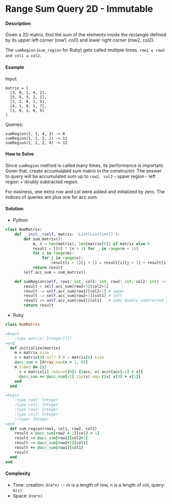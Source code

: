 # Range Sum Query 2D - Immutable

#### Description

Given a 2D matrix, find the sum of the elements inside the rectangle defined by its upper left corner (row1, col1) and lower right corner (row2, col2).

The `sumRegion` (`sum_region` for Ruby) gets called multiple times. `row1 ≤ row2 and col1 ≤ col2`.

#### Example
Input:

```
matrix = [
  [3, 0, 1, 4, 2],
  [5, 6, 3, 2, 1],
  [1, 2, 0, 1, 5],
  [4, 1, 0, 1, 7],
  [1, 0, 3, 0, 5]
]
```

Queries:

```
sumRegion(2, 1, 4, 3) -> 8
sumRegion(1, 1, 2, 2) -> 11
sumRegion(1, 2, 2, 4) -> 12
```

#### How to Solve

Since `sumRegion` method is called many times, its performance is important. Given that, create accumulated sum matrix in the constructor. The answer to query will be accumulated sum up to `row2, col2` - upper region - left region + doubly subtracted region.

For easiness, one extra row and col were added and initialized by zero. The indices of queries are plus one for acc sum.

#### Solution
- Python

```python
class NumMatrix:
    def __init__(self, matrix: 'List[List[int]]'):
        def sum_matrix():
            m, n = len(matrix), len(matrix[0]) if matrix else 0
            result = [[0] * (n + 1) for _ in range(m + 1)]
            for i in range(m):
                for j in range(n):
                    result[i + 1][j + 1] = result[i][j + 1] + result[i + 1][j] - result[i][j] + matrix[i][j]
            return result
        self.acc_sum = sum_matrix()

    def sumRegion(self, row1: int, col1: int, row2: int, col2: int) -> int:
        result = self.acc_sum[row2+1][col2+1]
        result -= self.acc_sum[row1][col2+1] # upper
        result -= self.acc_sum[row2+1][col1] # left
        result += self.acc_sum[row1][col1]   # adds doubly subtracted area
        return result
```

- Ruby

```ruby
class NumMatrix

=begin
    :type matrix: Integer[][]
=end
  def initialize(matrix)
    m = matrix.size
    n = matrix[0].nil? ? 0 : matrix[0].size
    @acc_sum = [Array.new(n + 1, 0)]
    m.times do |i|
      s = matrix[i].reduce([0]) {|acc, x| acc+[acc[-1] + x]}
      @acc_sum << @acc_sum[-1].zip(s).map {|x| x[0] + x[1]}
    end
  end

=begin
    :type row1: Integer
    :type col1: Integer
    :type row2: Integer
    :type col2: Integer
    :rtype: Integer
=end
  def sum_region(row1, col1, row2, col2)
    result = @acc_sum[row2 + 1][col2 + 1]
    result -= @acc_sum[row1][col2+1]
    result -= @acc_sum[row2+1][col1]
    result += @acc_sum[row1][col1]
    result
  end
end
```

#### Complexity
- Time: creation: `O(m*n)` -- m is a length of row, n is a length of col, query: `O(1)`
- Space: `O(m*n)`